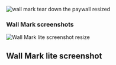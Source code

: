 ![wall mark tear down the paywall resized](https://github.com/KaiKai7/Wall-Mark/assets/87836320/a0fc20f9-75c1-4dc3-bc44-fde0661ecc65)

### Wall Mark screenshots



![Wall Mark lite screenshot resize](https://github.com/KaiKai7/Wall-Mark/assets/87836320/ac78c963-31a1-4663-9248-92c88022a406)
## Wall Mark lite screenshot
